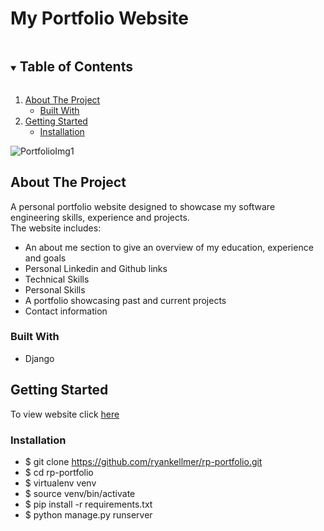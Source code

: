 # My Portfolio Website

<!-- TABLE OF CONTENTS -->
<details open="open">
  <summary><h2 style="display: inline-block">Table of Contents</h2></summary>
  <ol>
    <li>
      <a href="#about-the-project">About The Project</a>
      <ul>
        <li><a href="#built-with">Built With</a></li>
      </ul>
    </li>
    <li>
      <a href="#getting-started">Getting Started</a>
      <ul>
        <li><a href="#installation">Installation</a></li>
      </ul>
    </li>
  </ol>
</details>


![PortfolioImg1](https://user-images.githubusercontent.com/61802954/128795999-f2431d86-4196-466a-a272-165783de83ed.jpg)


<!-- ABOUT THE PROJECT -->
## About The Project 
A personal portfolio website designed to showcase my software engineering skills, experience and projects.<br/>
The website includes:
- An about me section to give an overview of my education, experience and goals
- Personal Linkedin and Github links
- Technical Skills
- Personal Skills
- A portfolio showcasing past and current projects
- Contact information
### Built With

* []() Django

<!-- Getting Started -->
## Getting Started 
To view website click [here](https://ryankellmer.pythonanywhere.com/)

### Installation
- $ git clone https://github.com/ryankellmer/rp-portfolio.git
- $ cd rp-portfolio
- $ virtualenv venv
- $ source venv/bin/activate
- $ pip install -r requirements.txt
- $ python manage.py runserver




